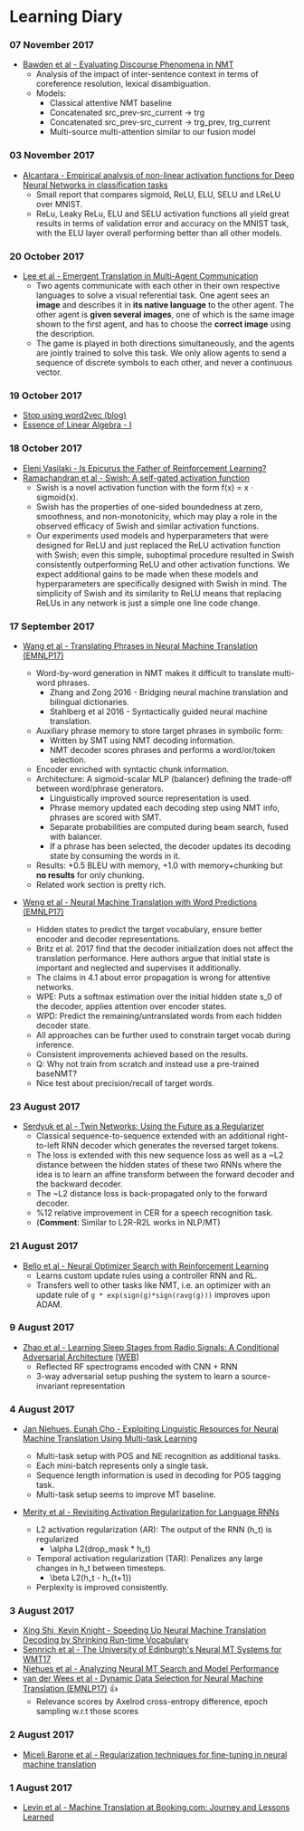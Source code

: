 # Learning Diary

### 07 November 2017
  - [Bawden et al - Evaluating Discourse Phenomena in NMT](https://arxiv.org/pdf/1711.00513.pdf)
    - Analysis of the impact of inter-sentence context in terms of coreference resolution, lexical disambiguation.
    - Models:
      - Classical attentive NMT baseline
      - Concatenated src_prev-src_current -> trg
      - Concatenated src_prev-src_current -> trg_prev, trg_current
      - Multi-source multi-attention similar to our fusion model
      

### 03 November 2017
  - [Alcantara - Empirical analysis of non-linear activation functions for Deep Neural Networks in classification tasks](https://arxiv.org/pdf/1710.11272.pdf)
    - Small report that compares sigmoid, ReLU, ELU, SELU and LReLU over MNIST.
    - ReLu, Leaky ReLu, ELU and SELU activation functions all yield great results in terms of validation error and accuracy on the MNIST task, with the ELU layer overall performing better than all other models.

### 20 October 2017
  - [Lee et al - Emergent Translation in Multi-Agent Communication](https://arxiv.org/pdf/1710.06922.pdf)
    - Two agents communicate with each other in their own respective languages to solve a visual
referential task. One agent sees an **image** and describes it in **its native language** to the other agent.
The other agent is **given several images**, one of which is the same image shown to the first agent,
and has to choose the **correct image** using the description.
    - The game is played in both directions simultaneously, and the agents are jointly trained to solve this task. We only allow agents to send a sequence of discrete symbols to each other, and never a continuous vector.

### 19 October 2017
  - [Stop using word2vec (blog)](http://multithreaded.stitchfix.com/blog/2017/10/18/stop-using-word2vec/)
  - [Essence of Linear Algebra - I](https://www.youtube.com/watch?v=kjBOesZCoqc)

### 18 October 2017
  - [Eleni Vasilaki - Is Epicurus the Father of Reinforcement Learning?](https://arxiv.org/pdf/1710.04582v1.pdf)
  - [Ramachandran et al - Swish: A self-gated activation function](https://arxiv.org/pdf/1710.05941.pdf)
     - Swish is a novel activation function with the form f(x) = x · sigmoid(x).
     - Swish has the properties of one-sided boundedness at zero, smoothness, and non-monotonicity, which may play a role in
the observed efficacy of Swish and similar activation functions.
     - Our experiments used models and hyperparameters that were designed for ReLU and just replaced the ReLU activation function with Swish; even this simple, suboptimal procedure resulted in Swish consistently outperforming ReLU and other activation functions. We expect additional gains to be made when these models and hyperparameters are specifically designed with Swish in mind. The simplicity of Swish and its similarity to ReLU means that replacing ReLUs in any network is just a simple one line code change.

### 17 September 2017
  - [Wang et al - Translating Phrases in Neural Machine Translation (EMNLP17)](https://arxiv.org/pdf/1708.01980)
    - Word-by-word generation in NMT makes it difficult to translate multi-word phrases.
      - Zhang and Zong 2016 - Bridging neural machine translation and bilingual dictionaries.
      - Stahlberg et al 2016 - Syntactically guided neural machine translation.
    - Auxiliary phrase memory to store target phrases in symbolic form:
      - Written by SMT using NMT decoding information.
      - NMT decoder scores phrases and performs a word/or/token selection.
    - Encoder enriched with syntactic chunk information.
    - Architecture: A sigmoid-scalar MLP (balancer) defining the trade-off between word/phrase generators.
      - Linguistically improved source representation is used.
      - Phrase memory updated each decoding step using NMT info, phrases are scored with SMT.
      - Separate probabilities are computed during beam search, fused with balancer.
      - If a phrase has been selected, the decoder updates its decoding state by consuming the words in it.
    - Results: +0.5 BLEU with memory, +1.0 with memory+chunking but **no results** for only chunking.
    - Related work section is pretty rich.

  - [Weng et al - Neural Machine Translation with Word Predictions (EMNLP17)](https://arxiv.org/pdf/1708.01771.pdf)
    - Hidden states to predict the target vocabulary, ensure better encoder and decoder representations.
    - Britz et al. 2017 find that the decoder initialization does not affect the translation performance. Here authors argue that initial state is important and neglected and supervises it additionally.
    - The claims in 4.1 about error propagation is wrong for attentive networks.
    - WPE: Puts a softmax estimation over the initial hidden state s_0 of the decoder, applies attention over encoder states.
    - WPD: Predict the remaining/untranslated words from each hidden decoder state.
    - All approaches can be further used to constrain target vocab during inference.
    - Consistent improvements achieved based on the results.
    - Q: Why not train from scratch and instead use a pre-trained baseNMT?
    - Nice test about precision/recall of target words.
  
### 23 August 2017
 - [Serdyuk et al - Twin Networks: Using the Future as a Regularizer](https://arxiv.org/abs/1708.06742)
   - Classical sequence-to-sequence extended with an additional right-to-left RNN decoder which generates the reversed target tokens.
   - The loss is extended with this new sequence loss as well as a ~L2 distance between the hidden states of these two RNNs where the idea is to learn an affine transform between the forward decoder and the backward decoder.
   - The ~L2 distance loss is back-propagated only to the forward decoder.
   - %12 relative improvement in CER for a speech recognition task.
   - (**Comment**: Similar to L2R-R2L works in NLP/MT)

### 21 August 2017
 - [Bello et al - Neural Optimizer Search with Reinforcement Learning](http://proceedings.mlr.press/v70/bello17a/bello17a.pdf)
   - Learns custom update rules using a controller RNN and RL.
   - Transfers well to other tasks like NMT, i.e. an optimizer with an update rule of `g * exp(sign(g)*sign(ravg(g)))` improves upon ADAM.

### 9 August 2017
 - [Zhao et al - Learning Sleep Stages from Radio Signals: A Conditional Adversarial Architecture](http://sleep.csail.mit.edu/files/rfsleep-paper.pdf) \[[WEB](http://sleep.csail.mit.edu)\]
   - Reflected RF spectrograms encoded with CNN + RNN
   - 3-way adversarial setup pushing the system to learn a source-invariant representation

### 4 August 2017

 - [Jan Niehues, Eunah Cho - Exploiting Linguistic Resources for Neural Machine Translation Using Multi-task Learning](https://arxiv.org/pdf/1708.00993.pdf)
   - Multi-task setup with POS and NE recognition as additional tasks.
   - Each mini-batch represents only a single task.
   - Sequence length information is used in decoding for POS tagging task.
   - Multi-task setup seems to improve MT baseline.

 - [Merity et al - Revisiting Activation Regularization for Language RNNs](https://arxiv.org/pdf/1708.01009.pdf)
   - L2 activation regularization (AR): The output of the RNN (h_t) is regularized
     - \alpha L2(drop_mask * h_t)
   - Temporal activation regularization (TAR): Penalizes any large changes in h_t between timesteps.
     - \beta L2(h_t - h_{t+1})
   - Perplexity is improved consistently.

### 3 August 2017

 - [Xing Shi, Kevin Knight - Speeding Up Neural Machine Translation Decoding by Shrinking Run-time Vocabulary](http://aclanthology.coli.uni-saarland.de/pdf/P/P17/P17-2091.pdf)
 - [Sennrich et al - The University of Edinburgh's Neural MT Systems for WMT17](http://arxiv.org/pdf/1708.00726.pdf)
 - [Niehues et al - Analyzing Neural MT Search and Model Performance](http://arxiv.org/pdf/1708.00563.pdf)
 - [van der Wees et al - Dynamic Data Selection for Neural Machine Translation (EMNLP17)](http://arxiv.org/pdf/1708.00712.pdf) :thumbsup:
   - Relevance scores by Axelrod cross-entropy difference, epoch sampling w.r.t those scores
 
 ### 2 August 2017
 
 - [Miceli Barone et al - Regularization techniques for fine-tuning in neural machine translation](http://arxiv.org/pdf/1707.09920.pdf)
 
### 1 August 2017

 - [Levin et al - Machine Translation at Booking.com: Journey and Lessons Learned](http://arxiv.org/pdf/1707.07911.pdf)
